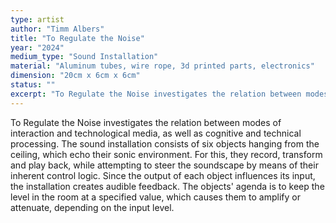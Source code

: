 ```yaml
---
type: artist
author: "Timm Albers"
title: "To Regulate the Noise"
year: "2024"
medium_type: "Sound Installation"
material: "Aluminum tubes, wire rope, 3d printed parts, electronics"
dimension: "20cm x 6cm x 6cm"
status: ""
excerpt: "To Regulate the Noise investigates the relation between modes of interaction and technological media, as well as cognitive and technical processing. The sound installation consists of six objects hanging from the ceiling, which echo their sonic environment. For this, they record, transform and play back, while attempting to steer the soundscape by means of their inherent control logic..."
---
```

To Regulate the Noise investigates the relation between modes of interaction and technological media, as well as cognitive and technical processing. The sound installation consists of six objects hanging from the ceiling, which echo their sonic environment. For this, they record, transform and play back, while attempting to steer the soundscape by means of their inherent control logic. Since the output of each object influences its input, the installation creates audible feedback. The objects' agenda is to keep the level in the room at a specified value, which causes them to amplify or attenuate, depending on the input level.
